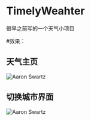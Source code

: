 # TimelyWeahter
很早之前写的一个天气小项目


#效果：
## 天气主页
![Aaron Swartz](https://github.com/timelywind/TimelyWeahter/raw/master/TimelyWeahter/效果图/mainPage.png)

## 切换城市界面
![Aaron Swartz](https://github.com/timelywind/TimelyWeahter/raw/master/TimelyWeahter/效果图/cityPage.png)
